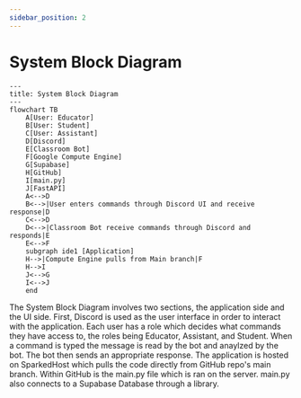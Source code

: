```yaml
---
sidebar_position: 2
---
```


# System Block Diagram
```mermaid
---
title: System Block Diagram
---
flowchart TB
    A[User: Educator]
    B[User: Student]
    C[User: Assistant]
    D[Discord]
    E[Classroom Bot]
    F[Google Compute Engine]
    G[Supabase]
    H[GitHub]
    I[main.py]
    J[FastAPI]
    A<-->D
    B<-->|User enters commands through Discord UI and receive response|D
    C<-->D
    D<-->|Classroom Bot receive commands through Discord and responds|E
    E<-->F
    subgraph ide1 [Application]
    H-->|Compute Engine pulls from Main branch|F
    H-->I
    J<-->G
    I<-->J
    end
```

The System Block Diagram involves two sections, the application side and the UI side. First, Discord is used as the user interface in order to interact with the application. Each user has a role which decides what commands they have access to, the roles being Educator, Assistant, and Student. When a command is typed the message is read by the bot and anaylzed by the bot. The bot then sends an appropriate response. The application is hosted on SparkedHost which pulls the code directly from GitHub repo's main branch. Within GitHub is the main.py file which is ran on the server. main.py also connects to a Supabase Database through a library.
